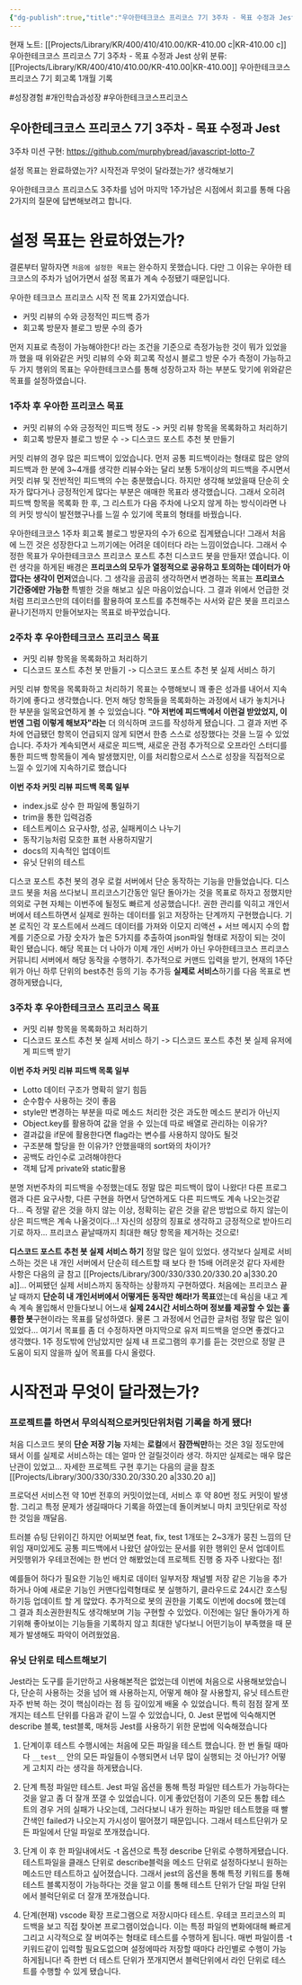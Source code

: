 ```yaml
---
{"dg-publish":true,"title":"우아한테크코스 프리코스 7기 3주차 - 목표 수정과 Jest","description":"이번 3주차에서는 목표설정에대한 수정, 1주가 남은 상황에서 목표 달성 점검, Jest 테스트도구에 대한 인사이트등을 다룹니다.","permalink":"/projects/library/kr/400/410/410-00/kr-410-00-c/","dgPassFrontmatter":true,"noteIcon":"0","created":"2024-11-20T19:44:54.772+09:00","updated":"2024-11-25T15:34:04.233+09:00"}
---
```


현재 노트: [[Projects/Library/KR/400/410/410.00/KR-410.00 c\|KR-410.00 c]] 우아한테크코스 프리코스 7기 3주차 - 목표 수정과 Jest
상위 분류: [[Projects/Library/KR/400/410/410.00/KR-410.00\|KR-410.00]] 우아한테크코스 프리코스 7기 회고록 1개월 기록


#성장경험 #개인학습과성장 #우아한테크코스프리코스



## 우아한테크코스 프리코스 7기 3주차 - 목표 수정과 Jest
3주차 미션 구현: https://github.com/murphybread/javascript-lotto-7

설정 목표는 완료하였는가? 시작전과 무엇이 달라졌는가?
생각해보기


우아한테크코스 프리코스도 3주차를 넘어 마지막 1주가남은 시점에서 회고를 통해 다음 2가지의 질문에 답변해보려고 합니다.

# 설정 목표는 완료하였는가?
결론부터 말하자면 `처음에 설정한 목표`는 완수하지 못했습니다. 다만 그 이유는 우아한 테크코스의 주차가 넘어가면서 설정 목표가 계속 수정됐기 때문입니다. 

우아한 테크코스 프리코스 시작 전 목표 2가지였습니다.
- 커밋 리뷰의 수와 긍정적인 피드백 증가
- 회고록 방문자 블로그 방문 수의 증가

먼저 지표로 측정이 가능해야한다! 라는 조건을 기준으로 측정가능한 것이 뭐가 있었을까 했을 때 위와같은 커밋 리뷰의 수와 회고록 작성시 블로그 방문 수가 측정이 가능하고 두 가지 행위의 목표는 우아한테크코스를 통해 성장하고자 하는 부분도 맞기에 위와같은 목표를 설정하였습니다.


### 1주차 후 우아한 프리코스 목표
- 커밋 리뷰의 수와 긍정적인 피드백 정도 -> 커밋 리뷰 항목을 목록화하고 처리하기
- 회고록 방문자 블로그 방문 수 -> 디스코드 포스트 추천 봇 만들기

커밋 리뷰의 경우 많은 피드백이 있었습니다. 먼저 공통 피드백이라는 형태로 많은 양의 피드백과 한 분에 3~4개를 생각한 리뷰수와는 달리 보통 5개이상의 피드백을 주시면서 커밋 리뷰 및 전반적인 피드백의 수는 충분했습니다. 하지만 생각해 보았을때 단순히 숫자가 많다거나 긍정적인게 많다는 부분은 애매한 목표라 생각했습니다. 그래서 오히려 피드백 항목을 목록화 한 후, 그 리스트가 다음 주차에 나오지 않게 하는 방식이라면 나의 커밋 방식이 발전했구나를 느낄 수 있기에 목표의 형태를 바꿨습니다.

우아한테크코스 1주차 회고록 블로그 방문자의 수가 6으로 집계됐습니다! 그래서 처음에 느낀 것은 성장한다고 느끼기에는 어려운 데이터다 라는 느낌이었습니다. 그래서 수정한 목표가 우아한테크코스 프리코스 포스트 추천 디스코드 봇을 만들자! 였습니다. 이런 생각을 하게된 배경은 **프리코스의 모두가 열정적으로 공유하고 토의하는 데이터가 아깝다는 생각이 먼저**였습니다. 그 생각을 곰곰히 생각하면서 변경하는 목표는 **프리코스 기간중에만 가능한** 특별한 것을 해보고 싶은 마음이었습니다. 그 결과 위에서 언급한 것처럼 프리코스만의 데이터를 활용하여 포스트를 추천해주는 사서와 같은 봇을 프리코스 끝나기전까지 만들어보자는 목표로 바꾸었습니다.

### 2주차 후 우아한테크코스 프리코스 목표
- 커밋 리뷰 항목을 목록화하고 처리하기
- 디스코드 포스트 추천 봇 만들기 -> 디스코드 포스트 추천 봇 실제 서비스 하기

커밋 리뷰 항목을 목록화하고 처리하기 목표는 수행해보니 꽤 좋은 성과를 내어서 지속하기에 좋다고 생각했습니다. 먼저 해당 항목들을 목록화하는 과정에서 내가 놓치거나 한 부분을 일목요연하게 볼 수 있었습니다. **"아 저번에 피드백에서 이런걸 받았었지, 이번엔 그럼 이렇게 해보자"라는** 더 의식하며 코드를 작성하게 됐습니다. 그 결과 저번 주차에 언급됐던 항목이 언급되지 않게 되면서 한층 스스로 성장했다는 것을 느낄 수 있었습니다. 주차가 계속되면서 새로운 피드백, 새로운 관점 추가적으로 오프라인 스터디를 통한 피드백 항목들이 계속 발생했지만, 이를 처리함으로서 스스로 성장을 직접적으로 느낄 수 있기에 지속하기로 했습니다

**이번 주차 커밋 리뷰 피드백 목록 일부**
- index.js로 상수 한 파일에 통일하기
- trim을 통한 입력검증
- 테스트케이스 요구사항, 성공, 실패케이스 나누기
- 동작기능처럼 모호한 표현 사용하지말기
- docs의 지속적인 업데이트
- 유닛 단위의 테스트

디스코 포스트 추천 봇의 경우 로컬 서버에서 단순 동작하는 기능을 만들었습니다. 디스코드 봇을 처음 쓰다보니 프리코스기간동안 일단 돌아가는 것을 목표로 하자고 정했지만 의외로 구현 자체는 이번주에 될정도 빠르게 성공했습니다!. 권한 관리를 익히고 개인서버에서 테스트하면서 실제로 원하는 데이터를 읽고 저장하는 단계까지 구현했습니다. 기본 로직인 각 포스트에서 쓰레드 데이터를 가져와 이모지 리액션 + 서브 메시지 수의 합계를 기준으로 가장 숫자가 높은 5가지를 추출하여 json파일 형태로 저장이 되는 것이 확인 됐습니다.
해당 목표는 더 나아가 이제 개인 서버가 아닌 우아한테크코스 프리코스 커뮤니티 서버에서 해당 동작을 수행하기. 추가적으로 커맨드 입력을 받기, 현재의 1주단위가 아닌 하루 단위의 best추천 등의 기능 추가등 **실제로 서비스**하기를 다음 목표로 변경하게됐습니다,

### 3주차 후 우아한테크코스 프리코스 목표
- 커밋 리뷰 항목을 목록화하고 처리하기
- 디스코드 포스트 추천 봇 실제 서비스 하기 -> 디스코드 포스트 추천 봇 실제 유저에게 피드백 받기


**이번 주차 커밋 리뷰 피드백 목록 일부**
- Lotto 데이터 구조가 명확히 알기 힘듬
- 순수함수 사용하는 것이 좋음
- style만 변경하는 부분을 따로 메소드 처리한 것은 과도한 메소드 분리가 아닌지
- Object.key를 활용하여 값을 얻을 수 있는데 따로 배열로 관리하는 이유가?
- 결과값을 if문에 활용한다면 flag라는 변수를 사용하지 않아도 될것
- 구조분해 할당을 한 이유가? 안했을때의 sort와의 차이가?
- 공백도 라인수로 고려해야한다
- 객체 답게 private와 static활용

분명 저번주차의 피드백을 수정했는데도 정말 많은 피드백이 많이 나왔다!
다른 프로그램과 다른 요구사항, 다른 구현을 하면서 당연하게도 다른 피드백도 계속 나오는것같다... 즉 정말 같은 것을 하지 않는 이상, 정확히는 같은 것을 같은 방법으로 하지 않는이상은 피드백은 계속 나올것이다...! 자신의 성장의 징표로 생각하고 긍정적으로 받아드리기로 하자... 프리코스 끝날때까지 최대한 해당 항목을 제거하는 것으로!


**디스코드 포스트 추천 봇 실제 서비스 하기**
정말 많은 일이 있었다. 생각보다 실제로 서비스하는 것은  내 개인 서버에서 단순히 테스트할 때 보다 한 15배 어려운것 같다 자세한 사항은 다음의 글 참고 [[Projects/Library/300/330/330.20/330.20 a\|330.20 a]]...
어찌됐던 실제 서비스까지 동작하는 상황까지 구현하였다. 처음에는 프리코스 끝날 때까지 **단순히 내 개인서버에서 어떻게든 동작만 해라!가 목표**였는데 욕심을 내고 계속 계속 몰입해서 만들다보니 어느새 **실제 24시간 서비스하며 정보를 제공할 수 있는 훌륭한 봇**구현이라는 목표를 달성하였다. 물론 그 과정에서 언급한 글처럼 정말 많은 일이 있었다... 여기서 목표를 좀 더 수정하자면 마지막으로 유저 피드백을 얻으면 좋겠다고 생각했다. 1주 정도밖에 안남았지만 실제 내 프로그램의 후기를 듣는 것만으로 정말 큰 도움이 되지 않을까 싶어 목표를 다시 올렸다.



# 시작전과 무엇이 달라졌는가?

### 프로젝트를 하면서 무의식적으로커밋단위처럼 기록을 하게 됐다!
처음 디스코드 봇의 **단순 저장 기능** 자체는 **로컬**에서 **잠깐씩만**하는 것은 3일 정도만에 돼서 이를 실제로 서비스하는 데는 얼마 안 걸릴것이라 생각.
하지만 실제로는 매우 많은 난관이 있었고...
자세한 프로젝트 구현 후기는 다음의 글을 참조 [[Projects/Library/300/330/330.20/330.20 a\|330.20 a]]

프로덕션 서비스전 약 10번 전후의 커밋이었는데, 서비스 후 약 80번 정도 커밋이 발생함.
그리고 특정 문제가 생길때마다 기록을 하였는데 돌이켜보니 마치 코밋단위로 작성 한 것임을 깨달음.

트러블 슈팅 단위이긴 하지만 어찌보면 feat, fix, test 1개또는 2~3개가 뭉친 느낌의 단위임
재미있게도 공통 피드백에서 나왔던 살아있는 문서를 위한 행위인 문서 업데이트 커밋행위가
우테코전에는 한 번더 안 해봤었는데 프로젝트 진행 중 자주 나왔다는 점! 

예를들어 하다가 필요한 기능인 배치로 데이터 일부저장 채널별 저장 같은 기능을 추가하거나 아예 새로운 기능인 커맨다입력형태로 봇 실행하기, 클라우드로 24시간 호스팅하기등 업데이트 할 게 많았다. 추가적으로 봇의 권한을 기록도 이번에 docs에 했는데 그 결과 최소권한원칙도 생각해보며 기능 구현할 수 있었다. 이전에는 일단 돌아가게 하기위해 좋아보이는 기능들을 기록하지 않고 최대한 넣다보니 어떤기능이 부족했을 때 문제가 발생해도 파악이 어려웠었음.


### 유닛 단위로 테스트해보기
Jest라는 도구를 듣기만하고 사용해본적은 없었는데 이번에 처음으로 사용해보았습니다, 단순히 사용하는 것을 넘어 왜 사용하는지, 어떻게 해야 잘 사용할지, 유닛 테스트란 자주 반복 하는 것이 핵심이라는 점 등 깊이있게 배울 수 있었습니다. 특히 점점 잘게 쪼개지는  테스트 단위를 다음과 같이 느낄 수 있었습니다,
0. Jest 문법에 익숙해지면 describe 블록, test블록, 매쳐등 Jest를 사용하기 위한 문법에 익숙해졌습니다
1. 단계이후 테스트 수행시에는 처음에 모든 파일을 테스트 했습니다. 한 번 돌릴 때마다 `__test__` 안의 모든 파일들이 수행되면서 너무 많이 실행되는 것 아닌가? 어떻게 고치지 라는 생각을 하게됐습니다.

2. 단계 특정 파일만 테스트. Jest 파일 옵션을 통해 특정 파일만 테스트가 가능하다는 것을 알고 좀 더 잘개 쪼갤 수 있었습니다. 이게 좋았던점이 기존의 모든 통합 테스트의 경우 거의 실패가 나오는데, 그러다보니 내가 원하는 파일만 테스트했을 때 빨간색인 failed가 나오는지 가시성이 떨어졌기 때문입니다. 그래서 테스트단위가 모든 파일에서 단일 파일로 쪼개졌습니다.

3. 단계 이 후 한 파일내에서도 -t 옵션으로 특정 describe 단위로 수행하게됐습니다. 테스트파일을 클래스 단위로 describe블럭을 메소드 단위로 설정하다보니 원하는 메소드만 테스트하고 싶어졌습니다. 그래서 jest의 옵션을 통해 특정 키워드를 통해 테스트 블록지정이 가능하다는 것을 알고 이를 통해 테스트 단위가 단일 파일 단위에서 블럭단위로 더 잘개 쪼개졌습니다.

4. 단계(현재) vscode 확장 프로그램으로 저장시마다 테스트. 우테코 프리코스의 피드백을 보고 직접 찾아본 프로그램이었습니다. 이는 특정 파일의 변화에대해 빠르게 그리고 시각적으로 잘 버여주는 형태로 테스트를 수행하게 됩니다. 매번  파일이름 -t 키워드같이 입력할 필요도없으며 설정에따라 저장할 때마다 라인별로 수행이 가능하게됩니다! 즉 한번 더 테스트 단위가 쪼개지면서 블럭단위에서 라인 단위로 테스트를 수행할 수 있게 됐습니다.